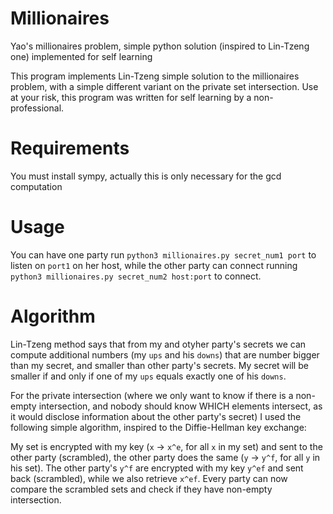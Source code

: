 # Millionaires
Yao's millionaires problem, simple python solution (inspired to Lin-Tzeng one) implemented for self learning

This program implements Lin-Tzeng simple solution to the millionaires problem, with a simple different
variant on the private set intersection. Use at your risk, this program was written for self learning
by a non-professional.

# Requirements
You must install sympy, actually this is only necessary for the gcd computation

# Usage
You can have one party run `python3 millionaires.py secret_num1 port` to listen on `port1` on her host, while the
other party can connect running `python3 millionaires.py secret_num2 host:port` to connect.

# Algorithm
Lin-Tzeng method says that from my and otyher party's secrets we can compute additional numbers (my `ups` and
his `downs`) that are number bigger than my secret, and smaller than other party's secrets. My secret will be
smaller if and only if one of my `ups` equals exactly one of his `downs`. 

For the private intersection (where we only want to know if there is a non-empty intersection, and nobody
should know WHICH elements intersect, as it would disclose information about the other party's secret) I used
the following simple algorithm, inspired to the Diffie-Hellman key exchange:

My set is encrypted with my key (`x` -> `x^e`, for all `x` in my set) and sent to the other party (scrambled),
the other party does the same (`y` -> `y^f`, for all `y` in his set). The other party's `y^f` are encrypted
with my key `y^ef` and sent back (scrambled), while we also retrieve `x^ef`. Every party can now compare the
scrambled sets and check if they have non-empty intersection.